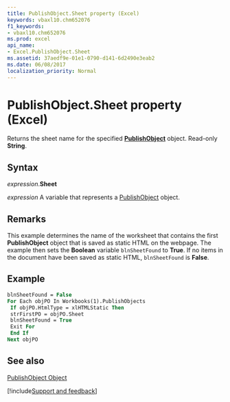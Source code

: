 ```yaml
---
title: PublishObject.Sheet property (Excel)
keywords: vbaxl10.chm652076
f1_keywords:
- vbaxl10.chm652076
ms.prod: excel
api_name:
- Excel.PublishObject.Sheet
ms.assetid: 37aedf9e-01e1-0790-d141-6d2490e3eab2
ms.date: 06/08/2017
localization_priority: Normal
---
```



# PublishObject.Sheet property (Excel)

Returns the sheet name for the specified  **[PublishObject](Excel.PublishObject.md)** object. Read-only **String**.


## Syntax

_expression_.**Sheet**

_expression_ A variable that represents a [PublishObject](Excel.PublishObject.md) object.


## Remarks

This example determines the name of the worksheet that contains the first  **PublishObject** object that is saved as static HTML on the webpage. The example then sets the **Boolean** variable `blnSheetFound` to **True**. If no items in the document have been saved as static HTML, `blnSheetFound` is **False**.


## Example


```vb
blnSheetFound = False 
For Each objPO In Workbooks(1).PublishObjects 
 If objPO.HtmlType = xlHTMLStatic Then 
 strFirstPO = objPO.Sheet 
 blnSheetFound = True 
 Exit For 
 End If 
Next objPO 

```


## See also


[PublishObject Object](Excel.PublishObject.md)

[!include[Support and feedback](~/includes/feedback-boilerplate.md)]